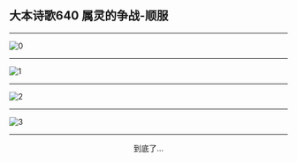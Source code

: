 
## 大本诗歌640 属灵的争战-顺服
        
<div id="aplayer0"></div>

---

<img alt="0" data-original="https://cdn.jsdelivr.net/gh/k34869/shi/data/d0640/0">

---

<img alt="1" data-original="https://cdn.jsdelivr.net/gh/k34869/shi/data/d0640/1">

---

<img alt="2" data-original="https://cdn.jsdelivr.net/gh/k34869/shi/data/d0640/2">

---

<img alt="3" data-original="https://cdn.jsdelivr.net/gh/k34869/shi/data/d0640/3">

---

<p style="text-align: center">到底了...</p>

<script src="/js/dist-view.js"></script>

<script>
MAIN.id = 'd0640';
        
const ap0 = new APlayer({
    container: document.getElementById('aplayer0'),
    volume: 1,
    loop: 'none',
    preload: 'none',
    audio: [{
        name: '大本诗歌640.mp3',
        artist: '大本诗歌',
        url: 'https://res.wx.qq.com/voice/getvoice?mediaid=MzI0NTk3MDM5M18yMjQ3NDk1NjUy',
        cover: '/favicon'
    }]
});
</script>
